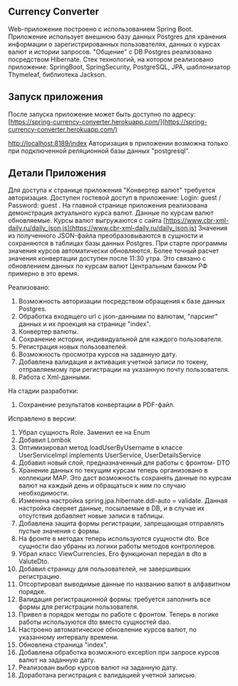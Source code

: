 ## Currency Converter
Web-приложение построено с использованием Spring Boot. 
Приложение использует внешнюю базу данныx Postgres для хранения информации о зарегистрированных 
пользователях, данных о курсах валют и истории запросов.
"Общение" с DB Postgres реализовано посредством Hibernate.
Стек технологий, на котором реализовано приложение: SpringBoot, SpringSecurity, PostgreSQL, JPA, шаблонизатор Thymeleaf, библиотека Jackson.

## Запуск приложения

После запуска приложение может быть доступно по адресу:
[https://spring-currency-converter.herokuapp.com/](https://spring-currency-converter.herokuapp.com/)

[http://localhost:8189/index](http://localhost:8189/index) 
Авторизация в приложении возможна только при подключенной реляционной базы данных "postgresql".


## Детали Приложения

Для доступа к странице приложения "Конвертер валют" требуется авторизация.
Доступен гостевой доступ в приложение: Login: guest / Password: guest .
На главной странице приложения реализована демонстрация актуального курса валют.
Данные по курсам валют обновляемые. Курсы валют выгружаются с сайта 
[https://www.cbr-xml-daily.ru/daily_json.js](https://www.cbr-xml-daily.ru/daily_json.js) 
Значения из полученного JSON-файла преобразовываются в сущности и сохраняются в таблицах 
базы данных Postgres. При старте программы значения курсов автоматически обновляются.
Более точный расчет значения конвертации доступен после 11:30 утра. Это связано с 
обновлением данных по курсам валют Центральным банком 
РФ примерно в это время.

Реализовано:
1) Возможность авторизации посредством обращения к базе данных Postgres.
2) Обработка входящего url с json-данными по валютам, "парсинг" данных и их проекция на странице "index".
3) Конвертер валюты.
4) Сохранение истории, индивидуальной для каждого пользователя.
5) Регистрация новых пользователей.
6) Возможность просмотра курсов на заданную дату.
7) Добавлена валидация и активация учетной записи по токену, отправляемому при регистрации на указанную почту пользователя.
8) Работа с Xml-данными.

На стадии разработки:
1) Сохранение результатов конвертации в PDF-файл.

Исправлено в версии:
1) Убрал сущность Role. Заменил ее на Enum
2) Добавил Lombok
3) Оптимизировал метод loadUserByUsername в классе UserServiceImpl implements UserService, UserDetailsService
4) Добавил новый слой, предназначенный для работы с фронтом- DTO
5) Хранение данных по текущим курсам теперь организовано в коллекции MAP. Это даст возможность сохранять данные по курсам 
валют на каждый день и обращаться к ним по случаю необходимости.
6) Изменена настройка spring.jpa.hibernate.ddl-auto = validate. Данная настройка сверяет данные, посылаемые в DB,
 и в случае их отсутствия добавляет новые записи в таблицы.
7) Добавлена защита формы регистрации, запрещающая отправлять пустые значения с формы.
8) На фронте в методах теперь используются сущности dto. Все сущности dao убраны из логики работы методов контроллеров.
9) Убрал класс ViewCurrencies. Его функционал передал в dto в ValuteDto.
10) Добавил страницу для пользователей, не завершивших регистрацию.
11) Отсортировал выводимые данные по названию валют в алфавитном порядке.
12) Валидация регистрационной формы: требуется заполнить все формы для регистрации пользователя.
13) Привел в порядок методы по работе с фронтом. Теперь в логике работы используются dto вместо сущностей dao.
14) Настроено автоматическое обновление курсов валют, по указанному интервалу времени.
15) Обновлена страница "index".
16) Добавлена обработка возможного exception при запросе курсов валют на заданную дату.
17) Реализован выбор курсов валют на заданную дату.
18) Доработана регистрация с валидацией учетной записью.

